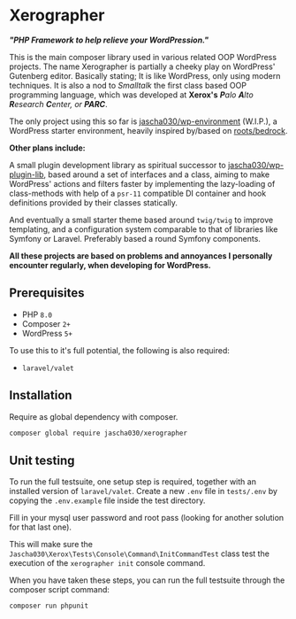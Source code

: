 # Xerographer

_**"PHP Framework to help relieve your WordPression."**_

This is the main composer library used in various related OOP WordPress projects. The name Xerographer is partially a
cheeky play on WordPress' Gutenberg editor. Basically stating; It is like WordPress, only using modern techniques. It is
also a nod to _Smalltalk_ the first class based OOP programming language, which was developed at **Xerox's**
_**P**alo **A**lto **R**esearch **C**enter, or **PARC**_.

The only project using this so far is [jascha030/wp-environment](https://github.com/jascha030/wp-environment) (W.I.P.),
a WordPress starter environment, heavily inspired by/based on [roots/bedrock](https://github.com/roots/bedrock).

**Other plans include:**

A small plugin development library as spiritual successor
to [jascha030/wp-plugin-lib](https://github.com/jascha030/wp-plugin-lib), based around a set of interfaces and a class,
aiming to make WordPress' actions and filters faster by implementing the lazy-loading of class-methods with help of
a `psr-11` compatible DI container and hook definitions provided by their classes statically.

And eventually a small starter theme based around `twig/twig` to improve templating, and a configuration system
comparable to that of libraries like Symfony or Laravel. Preferably based a round Symfony components.

**All these projects are based on problems and annoyances I personally encounter regularly, when developing for
WordPress.**

## Prerequisites

* PHP `8.0`
* Composer `2+`
* WordPress `5+`

To use this to it's full potential, the following is also required:

* `laravel/valet`

## Installation

Require as global dependency with composer.

```sh
composer global require jascha030/xerographer
```

## Unit testing

To run the full testsuite, one setup step is required, together with an installed version of `laravel/valet`. Create a
new `.env` file in `tests/.env` by copying the `.env.example` file inside the test directory. 

Fill in your mysql user password and root pass (looking for another solution for that last one).

This will make sure the `Jascha030\Xerox\Tests\Console\Command\InitCommandTest` class test the execution of
the `xerographer init` console command.

When you have taken these steps, you can run the full testsuite through the composer script command:

```sh
composer run phpunit
```
